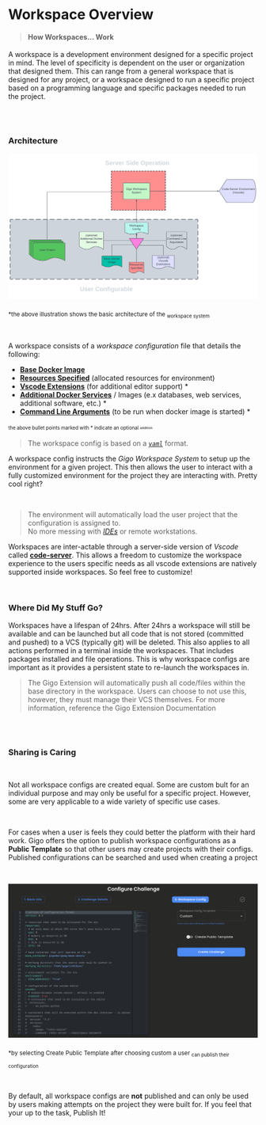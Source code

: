 # Workspace Overview
>#### How Workspaces... Work


A workspace is a development environment designed for a specific project
in mind. The level of specificity is dependent on the user or
organization that designed them. This can range from a general workspace
that is designed for any project, or a workspace designed to run a
specific project based on a programming language and specific packages
needed to run the project.


</br>
</br>






### **Architecture**


![GIGO Workspace Overview-transparent.svg](https://raw.githubusercontent.com/Gage-Technologies/gigo-documentation/master/workspace/GIGO%20Workspace%20Overview-transparent.svg)

<sub>*the above illustration shows the basic architecture of the
<sub>workspace system

</br>


A workspace consists of a *workspace configuration* file that details the
following:
- [**Base Docker Image**](../documentation/workspace/base_docker_image/base_docker_image_2.md)
- [**Resources Specified**](documentation/workspace/resources_specified/resources_specified_3.md) (allocated resources for environment)
- [**Vscode Extensions**](documentation/workspace/vscode_extensions/vscode_extensions_4.md) (for additional editor support) *
- [**Additional Docker Services**](documentation/workspace/docker_service/additional_docker_service_5.md) / Images (e.x databases, web
  services, additional software, etc.) *
- [**Command Line Arguments**](documentation/workspace/command_line_arguments/command_line_arguments_6.md) (to be run when docker image is
  started) *

<sup><sub>the above bullet points marked with * indicate an optional
<sup><sub>addition

>The workspace config is based on a [*`yaml`*](https://www.redhat.com/en/topics/automation/what-is-yaml) format.

A workspace config instructs the *Gigo Workspace System* to setup up the
environment for a given project. This then allows the user to interact
with a fully customized environment for the project they are interacting
with. Pretty cool right?

</br>



>The environment will automatically load the user project that the
>configuration is assigned to.  
> No more messing with [*IDEs*](https://en.wikipedia.org/wiki/Integrated_development_environment) or remote
>workstations.


Workspaces are inter-actable through a server-side version of *Vscode*
called [**code-server**](https://github.com/coder/code-server#readme).
This allows a freedom to customize the workspace experience to the users
specific needs as all vscode extensions are natively supported inside
workspaces. So feel free to customize!


</br>



### **Where Did My Stuff Go?**

Workspaces have a lifespan of 24hrs. After 24hrs a workspace will still be available and can be launched but all code that is not stored (committed and pushed) to a VCS (typically git) will be deleted. This also applies to all actions performed in a terminal inside the workspaces. That includes packages installed and file operations. This is why workspace configs are important as it provides a persistent state to re-launch the workspaces in.
>The Gigo Extension will automatically push all code/files within the base directory in the workspace. Users can choose to not use this, however, they must manage their VCS themselves. For more information, reference the Gigo  Extension Documentation


</br>
</br>

### **Sharing is Caring**


</br>

Not all workspace configs are created equal. Some are custom bult
for an individual purpose and may only be useful for a specific project.
However, some are very applicable to a wide variety of specific use
cases.

</br>

For cases when a user is feels they could better the platform with their
hard work. Gigo offers the option to publish workspace configurations as
a **Public Template** so that other users may create projects with their
configs. Published configurations can be searched and used when creating
a project

</br>

![workspace_config.png](https://raw.githubusercontent.com/Gage-Technologies/gigo-documentation/master/workspace/workspace_config.png)

<sub> *by selecting Create Public Template after choosing custom a user
<sub>can publish their configuration

</br>

By default, all workspace configs are **not** published and can only be
used by users making attempts on the project they were built for. If you
feel that your up to the task, Publish It!


